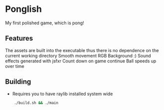 # Ponglish
My first polished game, which is pong!

## Features
The assets are built into the executable thus there is no dependence on the current working directory
Smooth movement
RGB Background :)
Sound effects generated with jsfxr
Count down on game continue
Ball speeds up over time

## Building
 - Requires you to have raylib installed system wide
```bash
    ./build.sh && ./main
```
